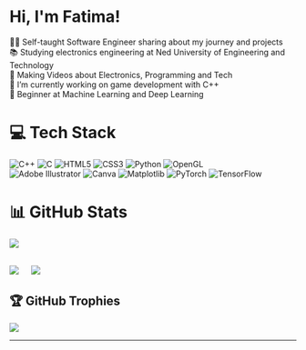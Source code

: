 # Hi, I'm Fatima!
👩‍💻 Self-taught Software Engineer sharing about my journey and projects<br>
📚 Studying electronics engineering at Ned University of Engineering and Technology<br>
🎥 Making Videos about Electronics, Programming and Tech<br>
🔭 I’m currently working on game development with C++<br>
🚀 Beginner at Machine Learning and Deep Learning


# 💻 Tech Stack
![C++](https://img.shields.io/badge/c++-%2300599C.svg?style=for-the-badge&logo=c%2B%2B&logoColor=white) ![C](https://img.shields.io/badge/c-%2300599C.svg?style=for-the-badge&logo=c&logoColor=white) ![HTML5](https://img.shields.io/badge/html5-%23E34F26.svg?style=for-the-badge&logo=html5&logoColor=white) ![CSS3](https://img.shields.io/badge/css3-%231572B6.svg?style=for-the-badge&logo=css3&logoColor=white) ![Python](https://img.shields.io/badge/python-3670A0?style=for-the-badge&logo=python&logoColor=ffdd54) ![OpenGL](https://img.shields.io/badge/OpenGL-%23FFFFFF.svg?style=for-the-badge&logo=opengl) <br/>
![Adobe Illustrator](https://img.shields.io/badge/adobe%20illustrator-%23FF9A00.svg?style=for-the-badge&logo=adobe%20illustrator&logoColor=white) ![Canva](https://img.shields.io/badge/Canva-%2300C4CC.svg?style=for-the-badge&logo=Canva&logoColor=white) ![Matplotlib](https://img.shields.io/badge/Matplotlib-%23ffffff.svg?style=for-the-badge&logo=Matplotlib&logoColor=black) ![PyTorch](https://img.shields.io/badge/PyTorch-%23EE4C2C.svg?style=for-the-badge&logo=PyTorch&logoColor=white) ![TensorFlow](https://img.shields.io/badge/TensorFlow-%23FF6F00.svg?style=for-the-badge&logo=TensorFlow&logoColor=white)

# 📊 GitHub Stats
![](https://github-readme-stats.vercel.app/api?username=im-Fatima&theme=radical&hide_border=false&include_all_commits=false&count_private=false)<br/>
<br/>

![](https://github-readme-streak-stats.herokuapp.com/?user=im-Fatima&theme=radical&hide_border=false) &emsp;
![](https://github-readme-stats.vercel.app/api/top-langs/?username=im-Fatima&theme=radical&hide_border=false&include_all_commits=false&count_private=false&layout=compact)

## 🏆 GitHub Trophies
![](https://github-profile-trophy.vercel.app/?username=im-Fatima&theme=radical&no-frame=false&no-bg=true&margin-w=4)


---
<!--[![](https://visitcount.itsvg.in/api?id=Minji-lil&icon=0&color=2)](https://visitcount.itsvg.in)-->






